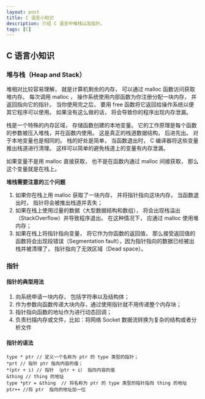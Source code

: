 ```yaml
---
layout: post
title: C 语言小知识
description: 介绍 C 语言中堆栈以及指针。
tags: [C]
---
```


## C 语言小知识

### 堆与栈（Heap and Stack）

堆相对比较容易理解， 就是计算机剩余的内存， 可以通过 malloc 函数访问获取堆内存。 每次调用 malloc ， 操作系统使用内部函数为你注册分配一块内存， 并返回指向它的指针。 当你使用完之后， 要用 free 函数将它返回给操作系统以便其它程序可以使用。 如果没有这么做的话， 将会导致你的程序出现内存泄漏。

栈是一个特殊的内存区域， 存储函数创建的本地变量。 它的工作原理是每个函数的参数被压入堆栈，并在函数内使用。 这是真正的栈道数据结构， 后进先出。  对于本地变量也是相同的。 栈的好处是简单， 当函数退出时， C 编译器将这些变量推出栈道进行清理。 这样可以简单的避免栈道上的变量有内存泄漏。

如果变量不是用 malloc 直接获取， 也不是在函数内通过 malloc 间接获取， 那么这个变量就是在栈上。

**堆栈需要注意的三个问题**

1. 如果你在栈上用 malloc 获取了一块内存，  并将指针指向这块内存，  当函数退出时， 指针将会被推出栈道并丢失；
2. 如果在栈上使用过量的数据（大型数据结构和数组）， 将会出现栈溢出（StackOverflow）并导致程序退出。 在这种情况下， 应通过 malloc 使用堆内存；
3. 如果在栈上将指针指向变量， 将它作为你函数的返回值， 那么接受返回值的函数将会出现段错误（Segmentation fault），因为指针指向的数据已经被出栈并被清理了， 指针指向了无效区域（Dead space）。

### 指针

#### 指针的典型用法

<ol>
<li> 向系统申请一块内存， 包括字符串以及结构体；  </li>
<li> 作为参数向函数传递大块内存，通过使用指针就不用传递整个内存块；  </li>
<li> 指针指向函数的地址作为进行动态回调；  </li>
<li> 负责扫描内存或文件，比如：将网络 Socket 数据流转换为复杂的结构或者分析文件  </li>
</ol>

#### 指针的语法

	type * ptr // 定义一个名称为 ptr 的 type 类型的指针；
	*prt // 指针 ptr 指向内容的值；
	*(ptr + i) // 指针 （ptr + i） 指向内容的值
	&thing // thing 的地址
	type *ptr = &thing  // 将名称为 ptr 的 type 类型的指针指向 thing 的地址
	ptr++ //将 ptr  指向的地址加一位